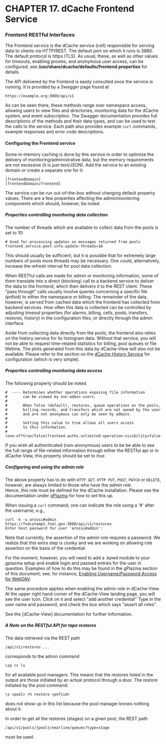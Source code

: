 CHAPTER 17. dCache Frontend Service
=====================================

### Frontend RESTful Interfaces

The Frontend service is the dCache service (cell) responsible for serving
data to clients via HTTP/REST.  The default port on which it runs is 3880.
The default protocol is https (TLS).  As usual, these, as well as other
values for timeouts, enabling proxies, and anonymous user access, can be
configured; see **/usr/share/dcache/defaults/frontend.properties** for
details.

The API delivered by the frontend is easily consulted once the service
is running.   It is provided by a Swagger page found at

    https://example.org:3880/api/v1

As can be seen there, these methods range over namespace access, allowing users
to view files and directories, monitoring data for the dCache system, and
event subscription.   The Swagger documentation provides full descriptions of
the methods and their data types, and can be used to test the calls to the
service.  Each path also provides example `curl` commands, example responses
and error code descriptions.

#### Configuring the Frontend service

Some in-memory caching is done by this service in order to optimize the
delivery of monitoring/administrative data, but the memory requirements
are not excessive (it is just text/JSON).  Add the service to an existing
domain or create a separate one for it:

```
[frontendDomain]
[frontendDomain/frontend]
```

The service can be run out-of-the-box without changing default property
values.  There are a few properties affecting the admin/monitoring components
which should, however, be noted.

##### Properties controlling monitoring data collection 

The number of threads which are available to collect data from
the pools is set to 10:

```
# Used for processing updates on messages returned from pools
frontend.service.pool-info.update-threads=10
```

This should usually be sufficient, but it is possible that for extremely
large numbers of pools more threads may be necessary.  One could, alternatively,
increase the refresh interval for pool data collection.

When RESTful calls are made for admin or monitoring information, some of them
translate into a direct (blocking) call to a backend service to deliver 
the data to the frontend, which then delivers it to the REST client.  These 
"pass through" calls usually involve queries concerning a specific file (pnfsid)
to either the namespace or billing.   The remainder of the data, however,
is served from cached data which the frontend has collected from backend
services.  How often this data is collected can be controlled by adjusting timeout 
properties (for alarms, billing, cells, pools, transfers, restores, history) 
in the configuration files, or directly through the admin interface.

Aside from collecting data directly from the pools, the frontend also relies
on the history service for its histogram data.  Without that service, you
will not be able to request time-related statistics for billing, pool queues or
file lifetime.  The plots generated from this data by dCache-View will also
not be available.  Please refer to the section on 
the [dCache History Service](config-history.md) for configuration 
(which is very simple).

##### Properties controlling monitoring data access   

The following property should be noted.

```
#  ---- Determines whether operations exposing file information
#       can be viewed by non-admin users.
#
#       When false (default), restores, queue operations on the pools,
#       billing records, and transfers which are not owned by the user
#       and are not anonymous can only be seen by admins.
#
#       Setting this value to true allows all users access
#       to this information.
#
(one-of?true|false)frontend.authz.unlimited-operation-visibility=false
```

If you wish all authenticated (non-anonymous) users to be be able to see
the full range of file-related information through either the RESTful api
or in dCache-View, this property should be set to _true_.

##### Configuring and using the _admin_ role

The above property has to do with `HTTP GET`.  `HTTP PUT`, `POST`, `PATCH`
or `DELETE`, however, are always limited to those who have the _admin role_.  
Hence, this role must be defined for the dCache installation.  Please see 
the documentation under [gPlazma](config-gplazma.md#roles) for how to set 
this up.

When issuing a ```curl``` command, one can indicate the role using a '#'
after the username; e.g.,

```
curl -k -u arossi#admin https://fndcatemp1.fnal.gov:3880/api/v1/restores
Enter host password for user 'arossi#admin':
```

Note that currently, the assertion of the admin role requires a password.
We realize that this extra step is clunky and we are working
on allowing role assertion on the basis of the credential.

For the moment, however, you will need to add a .kpwd module to your
gplazma setup and enable login and passwd entries for the user in question.
Examples of how to do this may be found in the gPlazma section of this 
document; see, for instance, 
[Enabling Username/Password Access for WebDAV](#enabling-username-password-access-for-webdav).

The same procedure applies when enabling the admin role in dCache-View.
At the upper right hand corner of the dCache-View landing page,
you will see the user icon.  Click on it and select "add another credential"
Type in the user name and password, and check the box which says "assert all roles".

See the [dCache-View] documentation for further information.

##### A Note on the RESTful API for tape restores

The data retrieved via the REST path

```
/api/v1/restores ...
```

corresponds to the admin command

```
\sp rc ls
```

for all available pool managers.   This means that the restores listed in the
output are those initiated by an actual protocol through a door.  The restore
initiated by the pool command:


```
\s <pool> rh restore <pnfsid>
```

does not show up in this list because the pool manager knows nothing about it.

In order to get all the restores (stages) on a given pool, the REST path

```
/api/v1/pools/{pool}/nearline/queues?type=stage
```

must be used.

